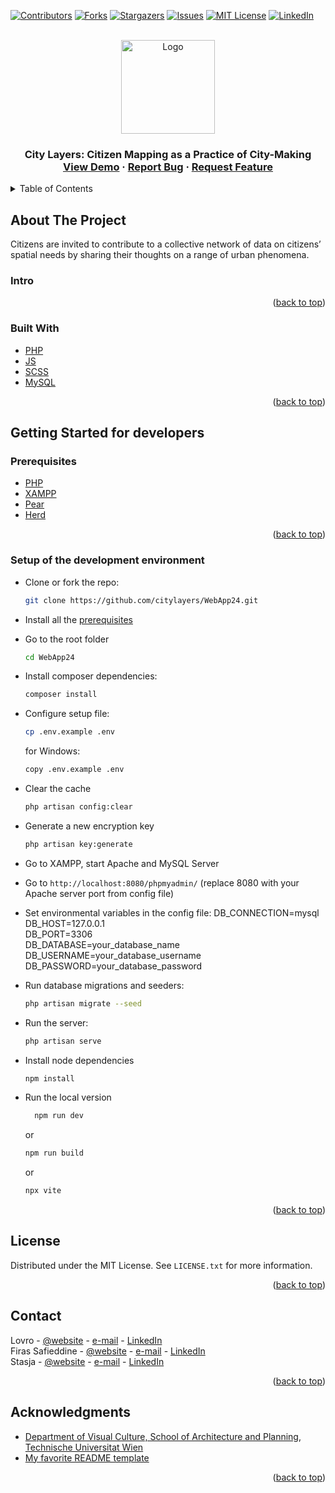<!-- Improved compatibility of back to top link: See: https://github.com/WebApp24/WebApp24/pull/73 -->
<a name="readme-top"></a>

[![Contributors][contributors-shield]][contributors-url]
[![Forks][forks-shield]][forks-url]
[![Stargazers][stars-shield]][stars-url]
[![Issues][issues-shield]][issues-url]
[![MIT License][license-shield]][license-url]
[![LinkedIn][linkedin-shield]][linkedin-url]



<!-- PROJECT LOGO -->
<br />
<div align="center">
  <a href="https://github.com/WebApp24/WebApp24">
    <img src=".assets/logo.svg" alt="Logo" width="150">
    
  </a>

  <h3 align="center" IAAC: Code Architecture Basics & Model Deployment </h3>

  <p align="center">
    City Layers: Citizen Mapping as a Practice of City-Making 
    <br />
    <a href="https://citylayer.urbanitarian.com/">View Demo</a>
    ·
    <a href="https://github.com/WebApp24/WebApp24/issues">Report Bug</a>
    ·
    <a href="https://github.com/WebApp24/WebApp24/issues">Request Feature</a>
  </p>
</div>



<!-- TABLE OF CONTENTS -->
<details>
  <summary>Table of Contents</summary>
  <ol>
    <li>
      <a href="#about-the-project">About The Project</a>
      <ul>
      <li><a href="#intro">Intro</a></li>
        <li><a href="#built-with">Built With</a></li>
      </ul>
    </li>
    <li>
      <a href="#getting-started">Getting Started</a>
      <ul>
        <li><a href="#prerequisites">Prerequisites</a></li>
        <li><a href="#usage">Usage</a></li>
      </ul>
    </li>
    <li><a href="#license">License</a></li>
    <li><a href="#contact">Contact</a></li>
    <li><a href="#acknowledgments">Acknowledgments</a></li>
  </ol>
</details>



<!-- ABOUT THE PROJECT -->
## About The Project


Citizens are invited to contribute to a collective network of data on citizens’ spatial needs by
sharing their thoughts on a range of urban phenomena.
                    

### Intro



<p align="right">(<a href="#readme-top">back to top</a>)</p>



### Built With


* [PHP](https://www.php.net/)
* [JS](https://www.javascript.com/)
* [SCSS](https://sass-lang.com/)
* [MySQL](https://www.mysql.com/)

<p align="right">(<a href="#readme-top">back to top</a>)</p>



<!-- GETTING STARTED -->
## Getting Started for developers



### Prerequisites

* [PHP](https://www.php.net/)
* [XAMPP](https://www.apachefriends.org/)
* [Pear](https://pear.php.net/manual/en/installation.php)
* [Herd](https://herd.laravel.com/)

<p align="right">(<a href="#readme-top">back to top</a>)</p>
<!-- USAGE EXAMPLES -->

### Setup of the development environment

* Clone or fork the repo:
    ```sh
    git clone https://github.com/citylayers/WebApp24.git
    ```
* Install all the [prerequisites](#prerequisites)
* Go to the root folder 
    ```sh
    cd WebApp24
    ```
* Install composer dependencies:
  ```sh
  composer install
  ```
* Configure setup file:
  ```sh
  cp .env.example .env
  ```
  for Windows:
  ```sh
  copy .env.example .env
  ```
* Clear the cache 

    ```sh
    php artisan config:clear
    ```
* Generate a new encryption key

    ```sh
    php artisan key:generate
    ```

* Go to XAMPP, start Apache and MySQL Server
* Go to ```http://localhost:8080/phpmyadmin/``` (replace 8080 with your Apache server port from config file)
* Set environmental variables in the config file:
  DB_CONNECTION=mysql\
  DB_HOST=127.0.0.1 \
  DB_PORT=3306 \
  DB_DATABASE=your_database_name DB_USERNAME=your_database_username DB_PASSWORD=your_database_password

* Run database migrations and seeders:
  ```sh
  php artisan migrate --seed
  ```
* Run the server:
  ```sh
  php artisan serve
  ```
* Install node dependencies
  ```sh
  npm install
  ```
* Run the local version
  ```sh
    npm run dev
    ```
    or
    ```sh
    npm run build
    ```
    or
    ```sh
    npx vite
    ```


<p align="right">(<a href="#readme-top">back to top</a>)</p>

<!-- LICENSE -->
## License

Distributed under the MIT License. See `LICENSE.txt` for more information.

<p align="right">(<a href="#readme-top">back to top</a>)</p>



## Contact

Lovro - [@website](https://citylayer.urbanitarian.com/) - [e-mail](mailto:lovro.koncar-gamulin@tuwien.ac.at) - [LinkedIn][linkedin-url]\
Firas Safieddine - [@website](https://www.firassafieddine.com/) - [e-mail](mailto:firas.safieddine@iaac.net) - [LinkedIn][linkedin-url]\
Stasja - [@website](https://stasyafedorova.wixsite.com/designautomation) - [e-mail](mailto:0.0stasya@gmail.com) - [LinkedIn][linkedin-url]

<p align="right">(<a href="#readme-top">back to top</a>)</p>



<!-- ACKNOWLEDGMENTS -->
## Acknowledgments

* [Department of Visual Culture, School of Architecture and Planning, Technische Universitat Wien](https://visualculture.tuwein.ac.at)
* [My favorite README template](https://github.com/othneildrew/Best-README-Template)

<p align="right">(<a href="#readme-top">back to top</a>)</p>



<!-- MARKDOWN LINKS & IMAGES -->
<!-- https://www.markdownguide.org/basic-syntax/#reference-style-links -->
[contributors-shield]: https://img.shields.io/github/contributors/WebApp24/WebApp24.svg?style=for-the-badge
[contributors-url]: https://github.com/WebApp24/WebApp24/graphs/contributors
[forks-shield]: https://img.shields.io/github/forks/WebApp24/WebApp24.svg?style=for-the-badge
[forks-url]: https://github.com/WebApp24/WebApp24/network/members
[stars-shield]: https://img.shields.io/github/stars/WebApp24/WebApp24.svg?style=for-the-badge
[stars-url]: https://github.com/WebApp24/WebApp24/stargazers
[issues-shield]: https://img.shields.io/github/issues/WebApp24/WebApp24.svg?style=for-the-badge
[issues-url]: https://github.com/WebApp24/WebApp24/issues
[license-shield]: https://img.shields.io/github/license/WebApp24/WebApp24.svg?style=for-the-badge
[license-url]: https://github.com/WebApp24/WebApp24/blob/master/LICENSE.txt
[linkedin-shield]: https://img.shields.io/badge/-LinkedIn-black.svg?style=for-the-badge&logo=linkedin&colorB=555
[linkedin-url]: https://linkedin.com/in/stanislava-fedorova
[product-screenshot]: assets/screenshot.png



